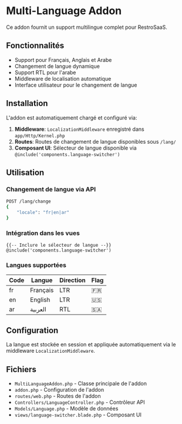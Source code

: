 # Multi-Language Addon

Ce addon fournit un support multilingue complet pour RestroSaaS.

## Fonctionnalités

- Support pour Français, Anglais et Arabe
- Changement de langue dynamique
- Support RTL pour l'arabe
- Middleware de localisation automatique
- Interface utilisateur pour le changement de langue

## Installation

L'addon est automatiquement chargé et configuré via:

1. **Middleware**: `LocalizationMiddleware` enregistré dans `app/Http/Kernel.php`
2. **Routes**: Routes de changement de langue disponibles sous `/lang/`
3. **Composant UI**: Sélecteur de langue disponible via `@include('components.language-switcher')`

## Utilisation

### Changement de langue via API
```bash
POST /lang/change
{
    "locale": "fr|en|ar"
}
```

### Intégration dans les vues
```blade
{{-- Inclure le sélecteur de langue --}}
@include('components.language-switcher')
```

### Langues supportées

| Code | Langue | Direction | Flag |
|------|--------|-----------|------|
| fr   | Français | LTR | 🇫🇷 |
| en   | English  | LTR | 🇺🇸 |
| ar   | العربية   | RTL | 🇸🇦 |

## Configuration

La langue est stockée en session et appliquée automatiquement via le middleware `LocalizationMiddleware`.

## Fichiers

- `MultiLanguageAddon.php` - Classe principale de l'addon
- `addon.php` - Configuration de l'addon
- `routes/web.php` - Routes de l'addon
- `Controllers/LanguageController.php` - Contrôleur API
- `Models/Language.php` - Modèle de données
- `views/language-switcher.blade.php` - Composant UI
